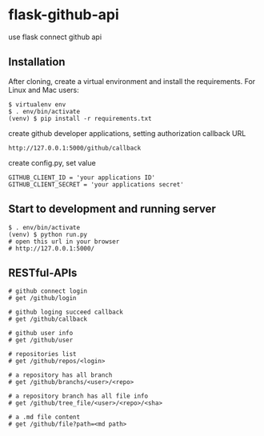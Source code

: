 # flask-github-api
use flask connect github api 

## Installation
After cloning, create a virtual environment and install the requirements. For Linux and Mac users:

```
$ virtualenv env
$ . env/bin/activate
(venv) $ pip install -r requirements.txt
```
create github developer applications, setting authorization callback URL 
```
http://127.0.0.1:5000/github/callback
```
create config.py, set value
```
GITHUB_CLIENT_ID = 'your applications ID'
GITHUB_CLIENT_SECRET = 'your applications secret'
```

## Start to development and running server
```
$ . env/bin/activate
(venv) $ python run.py
# open this url in your browser
# http://127.0.0.1:5000/
```

## RESTful-APIs
```
# github connect login
# get /github/login

# github loging succeed callback
# get /github/callback

# github user info
# get /github/user

# repositories list
# get /github/repos/<login>

# a repository has all branch
# get /github/branchs/<user>/<repo>

# a repository branch has all file info
# get /github/tree_file/<user>/<repo>/<sha>

# a .md file content
# get /github/file?path=<md path>
```
